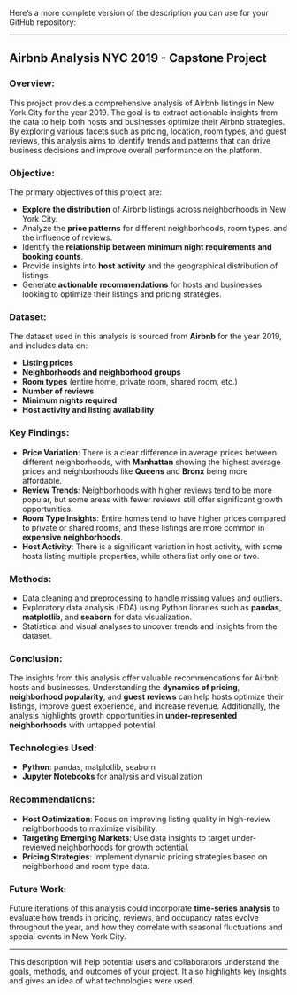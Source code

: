 Here’s a more complete version of the description you can use for your GitHub repository:

---

## Airbnb Analysis NYC 2019 - Capstone Project

### Overview:
This project provides a comprehensive analysis of Airbnb listings in New York City for the year 2019. The goal is to extract actionable insights from the data to help both hosts and businesses optimize their Airbnb strategies. By exploring various facets such as pricing, location, room types, and guest reviews, this analysis aims to identify trends and patterns that can drive business decisions and improve overall performance on the platform.

### Objective:
The primary objectives of this project are:
- **Explore the distribution** of Airbnb listings across neighborhoods in New York City.
- Analyze the **price patterns** for different neighborhoods, room types, and the influence of reviews.
- Identify the **relationship between minimum night requirements and booking counts**.
- Provide insights into **host activity** and the geographical distribution of listings.
- Generate **actionable recommendations** for hosts and businesses looking to optimize their listings and pricing strategies.

### Dataset:
The dataset used in this analysis is sourced from **Airbnb** for the year 2019, and includes data on:
- **Listing prices**
- **Neighborhoods and neighborhood groups**
- **Room types** (entire home, private room, shared room, etc.)
- **Number of reviews**
- **Minimum nights required**
- **Host activity and listing availability**
  
### Key Findings:
- **Price Variation**: There is a clear difference in average prices between different neighborhoods, with **Manhattan** showing the highest average prices and neighborhoods like **Queens** and **Bronx** being more affordable.
- **Review Trends**: Neighborhoods with higher reviews tend to be more popular, but some areas with fewer reviews still offer significant growth opportunities.
- **Room Type Insights**: Entire homes tend to have higher prices compared to private or shared rooms, and these listings are more common in **expensive neighborhoods**.
- **Host Activity**: There is a significant variation in host activity, with some hosts listing multiple properties, while others list only one or two.
  
### Methods:
- Data cleaning and preprocessing to handle missing values and outliers.
- Exploratory data analysis (EDA) using Python libraries such as **pandas**, **matplotlib**, and **seaborn** for data visualization.
- Statistical and visual analyses to uncover trends and insights from the dataset.
  
### Conclusion:
The insights from this analysis offer valuable recommendations for Airbnb hosts and businesses. Understanding the **dynamics of pricing**, **neighborhood popularity**, and **guest reviews** can help hosts optimize their listings, improve guest experience, and increase revenue. Additionally, the analysis highlights growth opportunities in **under-represented neighborhoods** with untapped potential.

### Technologies Used:
- **Python**: pandas, matplotlib, seaborn
- **Jupyter Notebooks** for analysis and visualization

### Recommendations:
- **Host Optimization**: Focus on improving listing quality in high-review neighborhoods to maximize visibility.
- **Targeting Emerging Markets**: Use data insights to target under-reviewed neighborhoods for growth potential.
- **Pricing Strategies**: Implement dynamic pricing strategies based on neighborhood and room type data.

### Future Work:
Future iterations of this analysis could incorporate **time-series analysis** to evaluate how trends in pricing, reviews, and occupancy rates evolve throughout the year, and how they correlate with seasonal fluctuations and special events in New York City.

---

This description will help potential users and collaborators understand the goals, methods, and outcomes of your project. It also highlights key insights and gives an idea of what technologies were used.
